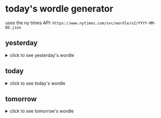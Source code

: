 # today's wordle generator

uses the ny times API: `https://www.nytimes.com/svc/wordle/v2/YYYY-MM-DD.json`

## yesterday

<details>
    <summary>click to see yesterday's wordle</summary>

    state

</details>

## today

<details>
    <summary>click to see today's wordle</summary>

    flame

</details>

## tomorrow

<details>
    <summary>click to see tomorrow's wordle</summary>

    hunch

</details>
